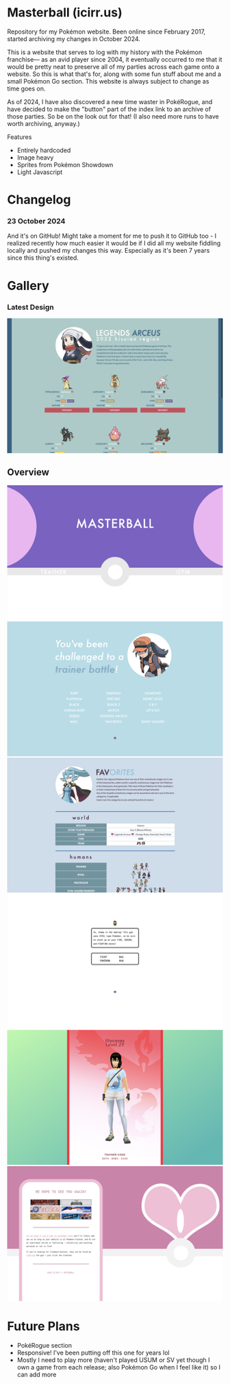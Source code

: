 # Masterball (icirr.us)

Repository for my Pok&eacute;mon website. Been online since February 2017, started archiving my changes in October 2024.

This is a website that serves to log with my history with the Pok&eacute;mon franchise&mdash; as an avid player since 2004, it eventually occurred to me that it would be pretty neat to preserve all of my parties across each game onto a website. So this is what that's for, along with some fun stuff about me and a small Pok&eacute;mon Go section. This website is always subject to change as time goes on.

As of 2024, I have also discovered a new time waster in Pok&eacute;Rogue, and have decided to make the "button" part of the index link to an archive of those parties. So be on the look out for that! (I also need more runs to have worth archiving, anyway.)

Features
- Entirely hardcoded
- Image heavy
- Sprites from Pok&eacute;mon Showdown
- Light Javascript

# Changelog

### 23 October 2024 
And it's on GitHub! Might take a moment for me to push it to GitHub too - I realized recently how much easier it would be if I did all my website fiddling locally and pushed my changes this way. Especially as it's been 7 years since this thing's existed.

# Gallery

### Latest Design
![Screenshot of latest design: currently a page for Pokemon Legends Arceus](screenshots/mblatest.png)

## Overview
![Screenshot of index page](screenshots/mbmain.png)
![Screenshot of a trainer page with the words 'You've been challenged to a trainer battle!' and Pokemon game names as clickable links](screenshots/mbtrainer.png)
![Screenshot of a page called 'Favorites' that shows off favorite regions, categories of trainers, types, Pokemon, and others](screenshots/mbfav.png)
![Screenshot of a page with a dialogue box like in a Pokemon gym, with a menu in the style of a Pokemon battle to go to other pages](screenshots/mbgym.png)
![Screenshot of a page that looks like the Pokemon Go app](screenshots/mbpokego.png)
![Screenshot of a pink webpage called 'We hope to see you again!' with links to other Pokemon related websites](screenshots/mbexit.png)

# Future Plans
- Pok&eacute;Rogue section
- Responsive! I've been putting off this one for years lol
- Mostly I need to play more (haven't played USUM or SV yet though I own a game from each release; also Pok&eacute;mon Go when I feel like it) so I can add more